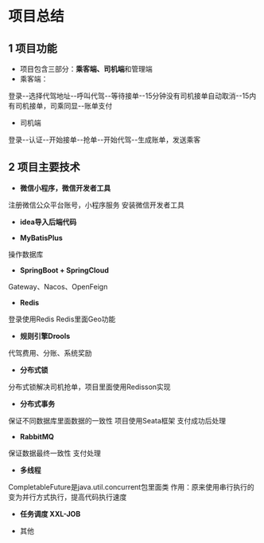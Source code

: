# 项目总结
## 1 项目功能

- 项目包含三部分：**乘客端、司机端**和管理端
- 乘客端：

登录--选择代驾地址--呼叫代驾--等待接单--15分钟没有司机接单自动取消--15内有司机接单，司乘同显--账单支付

- 司机端

登录--认证--开始接单--抢单--开始代驾--生成账单，发送乘客

## 2 项目主要技术

- **微信小程序，微信开发者工具**

注册微信公众平台账号，小程序服务
安装微信开发者工具

- **idea导入后端代码**

- **MyBatisPlus**

操作数据库

- **SpringBoot + SpringCloud**

Gateway、Nacos、OpenFeign

- **Redis**

登录使用Redis
Redis里面Geo功能

- **规则引擎Drools**

代驾费用、分账、系统奖励

- **分布式锁**

分布式锁解决司机抢单，项目里面使用Redisson实现

- **分布式事务**

保证不同数据库里面数据的一致性
项目使用Seata框架
支付成功后处理

- **RabbitMQ**

保证数据最终一致性
支付处理

- **多线程**

CompletableFuture是java.util.concurrent包里面类
作用：原来使用串行执行的变为并行方式执行，提高代码执行速度

- **任务调度 XXL-JOB**

- 其他

